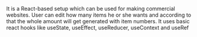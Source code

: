 It is a React-based setup which can be used for making commercial websites. User can edit how many items he or she wants and according to that the whole amount will get generated with item numbers. It uses basic react hooks like useState, useEffect, useReducer, useContext and useRef

